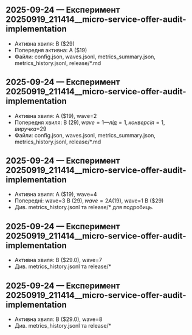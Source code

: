 ## 2025-09-24 — Експеримент 20250919_211414__micro-service-offer-audit-implementation
- Активна хвиля: B ($29)
- Попередня активна: A ($19)
- Файли: config.json, waves.jsonl, metrics_summary.json, metrics_history.jsonl, release/*.md
## 2025-09-24 — Експеримент 20250919_211414__micro-service-offer-audit-implementation
- Активна хвиля: A ($19), wave=2
- Попередня хвиля: B ($29), wave=1 — лід=1, конверсія=1, виручка=$29
- Файли: config.json, waves.jsonl, metrics_summary.json, metrics_history.jsonl, release/*.md
## 2025-09-24 — Експеримент 20250919_211414__micro-service-offer-audit-implementation
- Активна хвиля: A ($19), wave=4
- Попередні: wave=3 B ($29), wave=2 A ($19), wave=1 B ($29)
- Див. metrics_history.jsonl та release/* для подробиць.
## 2025-09-24 — Експеримент 20250919_211414__micro-service-offer-audit-implementation
- Активна хвиля: B ($29.0), wave=7
- Див. metrics_history.jsonl та release/*
## 2025-09-24 — Експеримент 20250919_211414__micro-service-offer-audit-implementation
- Активна хвиля: B ($29.0), wave=8
- Див. metrics_history.jsonl та release/*
